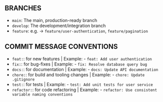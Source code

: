 ## BRANCHES

- `main`: The main, production-ready branch
- `develop`: The development/integration branch
- `feature`: e.g. -> `feature/user-authentication`, `feature/pagination`

## COMMIT MESSAGE CONVENTIONS

- `feat:`: for new features | Example: - `feat: Add user authentication`
- `fix:`: for bug-fixes | Example: - `fix: Resolve database query bug`
- `docs:`: for documentation | Example: - `docs: Update API documentation`
- `chore:`: for build and tooling changes | Example: -
  `chore: Update .gitignore`
- `test:`: for tests | Example: - `test: Add unit tests for user service`
- `refactor:`: for code refactoring | Example: -
  `refactor: Use consistent variable naming conventions`
